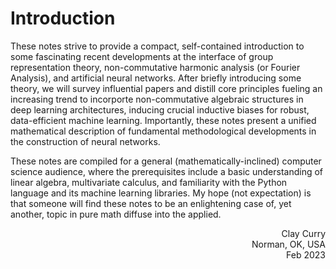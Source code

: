 # Introduction

These notes strive to provide a compact, self-contained introduction to some fascinating recent developments at the interface of group representation theory, non-commutative harmonic analysis (or Fourier Analysis), and artificial neural networks. After briefly introducing some theory, we will survey influential papers and distill core principles fueling an increasing trend to incorporte non-commutative algebraic structures in deep learning architectures, inducing crucial inductive biases for robust, data-efficient machine learning.  Importantly, these notes present a unified mathematical description of fundamental methodological developments in the construction of neural networks.

These notes are compiled for a general (mathematically-inclined) computer science audience, where the prerequisites include a basic understanding of linear algebra, multivariate calculus, and familiarity with the Python language and its machine learning libraries. My hope (not expectation) is that someone will find these notes to be an enlightening case of, yet another, topic in pure math diffuse into the applied.

<p>
<div style="text-align: right">Clay Curry</div>
<div style="text-align: right">Norman, OK, USA</div>
<div style="text-align: right">Feb 2023</div>
</p>

```{tableofcontents}
```

